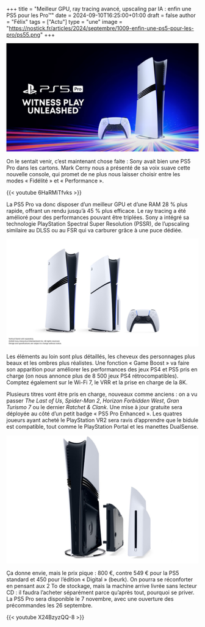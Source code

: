 +++
title = "Meilleur GPU, ray tracing avancé, upscaling par IA : enfin une PS5 pour les Pro™"
date = 2024-09-10T16:25:00+01:00
draft = false
author = "Félix"
tags = ["Actu"]
type = "une"
image = "https://nostick.fr/articles/2024/septembre/1009-enfin-une-ps5-pour-les-pro/ps55.png"
+++

![La PS5 Pro](ps55.png "Son prix va vous surprendre.") 

On le sentait venir, c’est maintenant chose faite : Sony avait bien une PS5 Pro dans les cartons. Mark Cerny nous a présenté de sa voix suave cette nouvelle console, qui promet de ne plus nous laisser choisir entre les modes « Fidélité » et « Performance ».

{{< youtube 6HaRMiTfvks >}}

La PS5 Pro va donc disposer d’un meilleur GPU et d’une RAM 28 % plus rapide, offrant un rendu jusqu’à 45 % plus efficace. Le ray tracing a été amélioré pour des performances pouvant être triplées. Sony a intégré sa technologie PlayStation Spectral Super Resolution (PSSR), de l’upscaling similaire au DLSS ou au FSR qui va carburer grâce à une puce dédiée.


![La PS5 Pro](sonyps5.jpeg "La PS5 Pro à gauche, la PS5 classique au millieu.") 



Les éléments au loin sont plus détaillés, les cheveux des personnages plus beaux et les ombres plus réalistes. Une fonction « Game Boost » va faire son apparition pour améliorer les performances des jeux PS4 et PS5 pris en charge (on nous annonce plus de 8 500 jeux PS4 rétrocompatibles). Comptez également sur le Wi-Fi 7, le VRR et la prise en charge de la 8K.

Plusieurs titres vont être pris en charge, nouveaux comme anciens : on a vu passer *The Last of Us*, *Spider-Man 2*, *Horizon Forbidden West*, *Gran Turismo 7* ou le dernier *Ratchet & Clank*. Une mise à jour gratuite sera déployée au côté d’un petit badge « PS5 Pro Enhanced ». Les quatres joueurs ayant acheté le PlayStation VR2 sera ravis d’apprendre que le bidule est compatible, tout comme le PlayStation Portal et les manettes DualSense.

![La PS5 Pro](ps5Pro.jpeg "Le lecteur Blu Ray n'est pas inclus.") 

Ça donne envie, mais le prix pique : 800 €, contre 549 € pour la PS5 standard et 450 pour l’édition « Digital » (beurk). On pourra se réconforter en pensant aux 2 To de stockage, mais la machine arrive livrée sans lecteur CD : il faudra l’acheter séparément parce qu’après tout, pourquoi se priver. La PS5 Pro sera disponible le 7 novembre, avec une ouverture des précommandes les 26 septembre.

{{< youtube X24BzyzQQ-8 >}}

